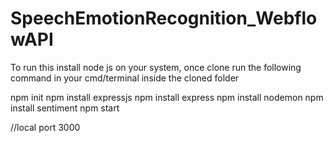 # SpeechEmotionRecognition_WebflowAPI
To run this install node js on your system, once clone run the following command in your cmd/terminal inside the cloned folder

npm init 
npm install expressjs
npm install express
npm install nodemon
npm install sentiment
npm start

//local port 3000
